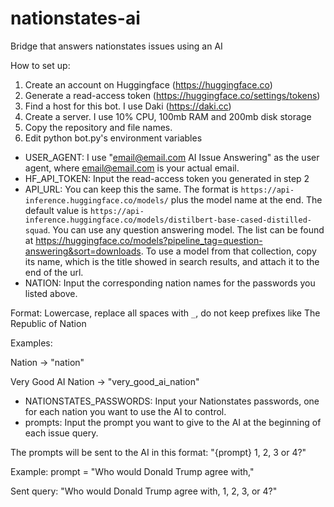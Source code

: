 # nationstates-ai
Bridge that answers nationstates issues using an AI

How to set up:
1. Create an account on Huggingface (https://huggingface.co)
2. Generate a read-access token (https://huggingface.co/settings/tokens)
3. Find a host for this bot. I use Daki (https://daki.cc)
4. Create a server. I use 10% CPU, 100mb RAM and 200mb disk storage
5. Copy the repository and file names. 
6. Edit python bot.py's environment variables
- USER_AGENT: I use "email@email.com AI Issue Answering" as the user agent, where email@email.com is your actual email.
- HF_API_TOKEN: Input the read-access token you generated in step 2
- API_URL: You can keep this the same. The format is ``https://api-inference.huggingface.co/models/`` plus the model name at the end. The default value is ``https://api-inference.huggingface.co/models/distilbert-base-cased-distilled-squad``.
You can use any question answering model. The list can be found at https://huggingface.co/models?pipeline_tag=question-answering&sort=downloads. To use a model from that collection, copy its name, which is the title showed in search results, and attach it to the end of the url. 
- NATION: Input the corresponding nation names for the passwords you listed above. 

Format: Lowercase, replace all spaces with ``_``, do not keep prefixes like The Republic of Nation

Examples:

Nation -> "nation"

Very Good AI Nation -> "very_good_ai_nation"
- NATIONSTATES_PASSWORDS: Input your Nationstates passwords, one for each nation you want to use the AI to control.
- prompts: Input the prompt you want to give to the AI at the beginning of each issue query. 

The prompts will be sent to the AI in this format: "{prompt} 1, 2, 3 or 4?"

Example: prompt = "Who would Donald Trump agree with,"

Sent query: "Who would Donald Trump agree with, 1, 2, 3, or 4?"
